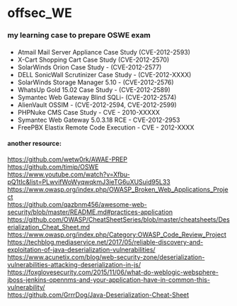 # offsec_WE
### my learning case to prepare OSWE exam


####
* Atmail Mail Server Appliance Case Study (CVE-2012-2593) <br>
* X-Cart Shopping Cart Case Study  (CVE-2012-2570)  <br>
* SolarWinds Orion Case Study - (CVE-2012-2577) <br>
* DELL SonicWall Scrutinizer Case Study - (CVE-2012-XXXX) <br>
* SolarWinds Storage Manager 5.10 - (CVE-2012-2576) <br>
* WhatsUp Gold 15.02 Case Study - (CVE-2012-2589) <br>
* Symantec Web Gateway Blind SQLi- (CVE-2012-2574) <br>
* AlienVault OSSIM - (CVE-2012-2594, CVE-2012-2599) <br>
* PHPNuke CMS Case Study - CVE - 2010-XXXXX <br>
* Symantec Web Gateway 5.0.3.18 RCE - CVE-2012-2953 <br>
* FreePBX Elastix Remote Code Execution - CVE - 2012-XXXX <br>

#### another resource:  <br>
https://github.com/wetw0rk/AWAE-PREP <br>
https://github.com/timip/OSWE <br>
https://www.youtube.com/watch?v=Xfbu-pQ1tIc&list=PLwvifWoWyqwqkmJ3ieTG6uXUSuid95L33 <br>
https://www.owasp.org/index.php/OWASP_Broken_Web_Applications_Project  <br>
https://github.com/qazbnm456/awesome-web-security/blob/master/README.md#practices-application  <br>
https://github.com/OWASP/CheatSheetSeries/blob/master/cheatsheets/Deserialization_Cheat_Sheet.md  <br>
https://www.owasp.org/index.php/Category:OWASP_Code_Review_Project  <br>
https://techblog.mediaservice.net/2017/05/reliable-discovery-and-exploitation-of-java-deserialization-vulnerabilities/  <br>
https://www.acunetix.com/blog/web-security-zone/deserialization-vulnerabilities-attacking-deserialization-in-js/  <br>
https://foxglovesecurity.com/2015/11/06/what-do-weblogic-websphere-jboss-jenkins-opennms-and-your-application-have-in-common-this-vulnerability/  <br>
https://github.com/GrrrDog/Java-Deserialization-Cheat-Sheet  <br>
